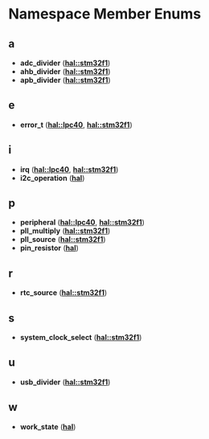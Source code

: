
# Namespace Member Enums



## a

* **adc\_divider** ([**hal::stm32f1**](namespacehal_1_1stm32f1.md))
* **ahb\_divider** ([**hal::stm32f1**](namespacehal_1_1stm32f1.md))
* **apb\_divider** ([**hal::stm32f1**](namespacehal_1_1stm32f1.md))


## e

* **error\_t** ([**hal::lpc40**](namespacehal_1_1lpc40.md), [**hal::stm32f1**](namespacehal_1_1stm32f1.md))


## i

* **irq** ([**hal::lpc40**](namespacehal_1_1lpc40.md), [**hal::stm32f1**](namespacehal_1_1stm32f1.md))
* **i2c\_operation** ([**hal**](namespacehal.md))


## p

* **peripheral** ([**hal::lpc40**](namespacehal_1_1lpc40.md), [**hal::stm32f1**](namespacehal_1_1stm32f1.md))
* **pll\_multiply** ([**hal::stm32f1**](namespacehal_1_1stm32f1.md))
* **pll\_source** ([**hal::stm32f1**](namespacehal_1_1stm32f1.md))
* **pin\_resistor** ([**hal**](namespacehal.md))


## r

* **rtc\_source** ([**hal::stm32f1**](namespacehal_1_1stm32f1.md))


## s

* **system\_clock\_select** ([**hal::stm32f1**](namespacehal_1_1stm32f1.md))


## u

* **usb\_divider** ([**hal::stm32f1**](namespacehal_1_1stm32f1.md))


## w

* **work\_state** ([**hal**](namespacehal.md))




